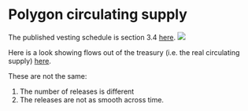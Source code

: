 # Polygon circulating supply

The published vesting schedule is section 3.4 [here](https://research.binance.com/en/projects/matic-network).
![](/docs/assets/images/polygon_vesting_schedule.png)

Here is a look showing flows out of the treasury (i.e. the real circulating supply) [here](https://chainargosbi.cloud.looker.com/looks/238).

These are not the same:
1. The number of releases is different
2. The releases are not as smooth across time.
